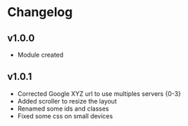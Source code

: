 # Changelog

## v1.0.0
* Module created

## v1.0.1
* Corrected Google XYZ url to use multiples servers {0-3}
* Added scroller to resize the layout
* Renamed some ids and classes
* Fixed some css on small devices